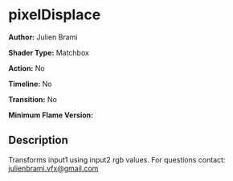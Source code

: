 # pixelDisplace

**Author:** Julien Brami

**Shader Type:** Matchbox

**Action:** No

**Timeline:** No

**Transition:** No

**Minimum Flame Version:** 


## Description
Transforms input1 using input2 rgb values. For questions contact: julienbrami.vfx@gmail.com
